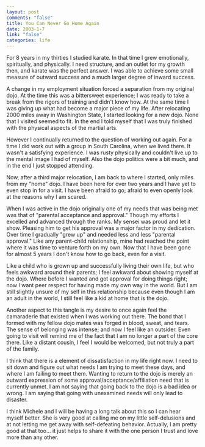 ```yaml
--- 
layout: post
comments: "false"
title: You Can Never Go Home Again
date: 2003-1-7
link: "false"
categories: life
---
```

For 8 years in my thirties I studied karate. In that time I grew emotionally, spiritually, and physically. I need structure, and an outlet for my growth then, and karate was the perfect answer. I was able to achieve some small measure of outward success and a much larger degree of inward success.

A change in my employment situation forced a separation from my original dojo. At the time this was a bittersweet experience; I was ready to take a break from the rigors of training and didn't know how. At the same time I was giving up what had become a major piece of my life. After relocating 2000 miles away in Washington State, I started looking for a new dojo. None that I visited seemed to fit. In the end I told myself that I was truly finished with the physical aspects of the martial arts.

However I continually returned to the question of working out again. For a time I did work out with a group in South Carolina, when we lived there. It wasn't a satisfying experience. I was rusty physically and couldn't live up to the mental image I had of myself. Also the dojo politics were a bit much, and in the end I just stopped attending.

Now, after a third major relocation, I am back to where I started, only miles from my "home" dojo. I have been here for over two years and I have yet to even stop in for a visit. I have been afraid to go; afraid to even openly look at the reasons why I am scared.

When I was active in the dojo originally one of my needs that was being met was that of "parental acceptance and approval." Though my efforts I excelled and advanced through the ranks. My sensei was proud and let it show. Pleasing him to get his approval was a major factor in my dedication. Over time I gradually "grew up" and needed less and less "parental approval." Like any parent-child relationship, mine had reached the point where it was time to venture forth on my own. Now that I have been gone for almost 5 years I don't know how to go back, even for a visit.

Like a child who is grown up and successfully living their own life, but who feels awkward around their parents; I feel awkward about showing myself at the dojo. Where before I wanted and got approval for doing things right; now I want peer respect for having made my own way in the world. But I am still slightly unsure of my self in this relationship because even though I am an adult in the world, I still feel like a kid at home that is the dojo.

Another aspect to this tangle is my desire to once again feel the camaraderie that existed when I was working out there. The bond that I formed with my fellow dojo mates was forged in blood, sweat, and tears. The sense of belonging was intense; and now I feel like an outsider. Even going to visit will remind me of the fact that I am no longer a part of the core there. Like a distant cousin, I feel I would be welcomed, but not truly a part of the family.

I think that there is a element of dissatisfaction in my life right now. I need to sit down and figure out what needs I am trying to meet these days, and where I am failing to meet them. Wanting to return to the dojo is merely an outward expression of some approval/acceptance/affiliation need that is currently unmet. I am not saying that going back to the dojo is a bad idea or wrong. I am saying that going with unexamined needs will only lead to disaster.

I think Michele and I will be having a long talk about this so I can hear myself better. She is very good at calling me on my little self-delusions and at not letting me get away with self-defeating behavior. Actually, I am pretty good at that too... it just helps to share it with the one person I trust and love more than any other.
